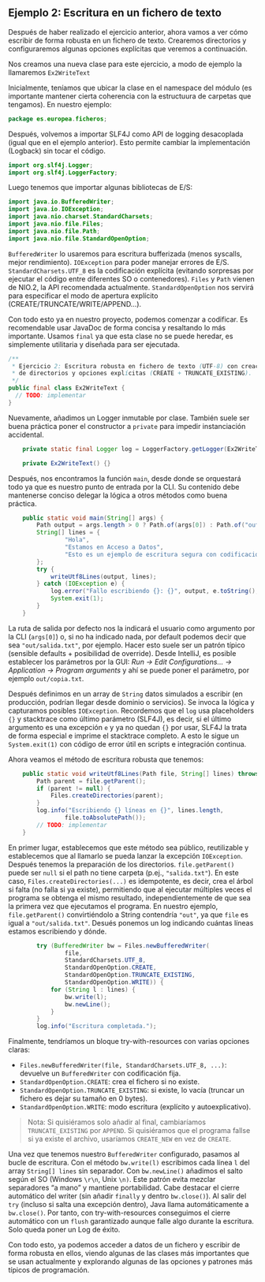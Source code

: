## Ejemplo 2: Escritura en un fichero de texto

Después de haber realizado el ejercicio anterior, ahora vamos a ver cómo escribir de forma robusta en un fichero de texto. Crearemos directorios y configuraremos algunas opciones explícitas que veremos a continuación.

Nos creamos una nueva clase para este ejercicio, a modo de ejemplo la llamaremos `Ex2WriteText`

Inicialmente, teníamos que ubicar la clase en el namespace del módulo (es importante mantener cierta coherencia con la estructuura de carpetas que tengamos). En nuestro ejemplo:

```java
package es.europea.ficheros;
```

Después, volvemos a importar SLF4J como API de logging desacoplada (igual que en el ejemplo anterior). Esto permite cambiar la implementación (Logback) sin tocar el código.

```java
import org.slf4j.Logger;
import org.slf4j.LoggerFactory;
```

Luego tenemos que importar algunas bibliotecas de E/S:

```java
import java.io.BufferedWriter;
import java.io.IOException;
import java.nio.charset.StandardCharsets;
import java.nio.file.Files;
import java.nio.file.Path;
import java.nio.file.StandardOpenOption;
```

`BufferedWriter` lo usaremos para escritura bufferizada (menos syscalls, mejor rendimiento).
`IOException` para poder manejar errores de E/S.
`StandardCharsets.UTF_8` es la codificación explícita (evitando sorpresas por ejecutar el código entre diferentes SO o contenedores).
`Files` y `Path` vienen de NIO.2, la API recomendada actualmente.
`StandardOpenOption` nos servirá para especificar el modo de apertura explícito (CREATE/TRUNCATE/WRITE/APPEND…).

Con todo esto ya en nuestro proyecto, podemos comenzar a codificar. Es recomendable usar JavaDoc de forma concisa y resaltando lo más importante. Usamos `final` ya que esta clase no se puede heredar, es simplemente utilitaria y diseñada para ser ejecutada.

```java
/**
 * Ejercicio 2: Escritura robusta en fichero de texto (UTF-8) con creación
 * de directorios y opciones explícitas (CREATE + TRUNCATE_EXISTING).
 */
public final class Ex2WriteText {
  // TODO: implementar
}
```

Nuevamente, añadimos un Logger inmutable por clase. También suele ser buena práctica poner el constructor a `private` para impedir instanciación accidental.

```java
    private static final Logger log = LoggerFactory.getLogger(Ex2WriteText.class);

    private Ex2WriteText() {}
```

Después, nos encontramos la función `main`, desde donde se orquestará todo ya que es nuestro punto de entrada por la CLI. Su contenido debe mantenerse conciso delegar la lógica a otros métodos como buena práctica.

```java
    public static void main(String[] args) {
        Path output = args.length > 0 ? Path.of(args[0]) : Path.of("out/salida.txt");
        String[] lines = {
                "Hola",
                "Estamos en Acceso a Datos",
                "Esto es un ejemplo de escritura segura con codificación UTF-8"
        };
        try {
            writeUtf8Lines(output, lines);
        } catch (IOException e) {
            log.error("Fallo escribiendo {}: {}", output, e.toString(), e);
            System.exit(1);
        }
    }
```

La ruta de salida por defecto nos la indicará el usuario como argumento por la CLI (`args[0]`) o, si no ha indicado nada, por default podemos decir que sea `"out/salida.txt"`, por ejemplo. Hacer esto suele ser un patrón típico (sensible defaults + posibilidad de override).
Desde IntelliJ, es posible establecer los parámetros por la GUI: *Run → Edit Configurations… → Application → Program arguments* y ahí se puede poner el parámetro, por ejemplo `out/copia.txt`.

Después definimos en un array de `String` datos simulados a escribir (en producción, podrían llegar desde dominio o servicios). Se invoca la lógica y capturamos posibles `IOException`. Recordemos que el `log` usa placeholders `{}` y stacktrace como último parámetro (SLF4J), es decir, si el último argumento es una excepción `e` y ya no quedan `{}` por usar, SLF4J la trata de forma especial e imprime el stacktrace completo. A esto le sigue un `System.exit(1)` con código de error útil en scripts e integración continua.

Ahora veamos el método de escritura robusta que tenemos:

```java
    public static void writeUtf8Lines(Path file, String[] lines) throws IOException {
        Path parent = file.getParent();
        if (parent != null) {
            Files.createDirectories(parent);
        }
        log.info("Escribiendo {} líneas en {}", lines.length,
                file.toAbsolutePath());
        // TODO: implementar
    }
```

En primer lugar, establecemos que este método sea público, reutilizable y establecemos que al llamarlo se pueda lanzar la excepción `IOException`.
Después tenemos la preparación de los directorios.
`file.getParent()` puede ser `null` si el path no tiene carpeta (p.ej., `"salida.txt"`). En este caso, `Files.createDirectories(...)` es idempotente, es decir, crea el árbol si falta (no falla si ya existe), permitiendo que al ejecutar múltiples veces el programa se obtenga el mismo resultado, independientemente de que sea la primera vez que ejecutamos el programa. En nuestro ejemplo, `file.getParent()` convirtiéndolo a String contendría `"out"`, ya que `file` es igual a `"out/salida.txt"`. Desués ponemos un log indicando cuántas líneas estamos escribiendo y dónde.

```java
        try (BufferedWriter bw = Files.newBufferedWriter(
                file,
                StandardCharsets.UTF_8,
                StandardOpenOption.CREATE,
                StandardOpenOption.TRUNCATE_EXISTING,
                StandardOpenOption.WRITE)) {
            for (String l : lines) {
                bw.write(l);
                bw.newLine();
            }
        }
        log.info("Escritura completada.");
```

Finalmente, tendríamos un bloque try-with-resources con varias opciones claras:
- `Files.newBufferedWriter(file, StandardCharsets.UTF_8, ...)`: devuelve un `BufferedWriter` con codificación fija.
- `StandardOpenOption.CREATE`: crea el fichero si no existe.
- `StandardOpenOption.TRUNCATE_EXISTING`: si existe, lo vacía (truncar un fichero es dejar su tamaño en 0 bytes).
- `StandardOpenOption.WRITE`: modo escritura (explícito y autoexplicativo).

> Nota: Si quisiéramos solo añadir al final, cambiaríamos `TRUNCATE_EXISTING` por `APPEND`. Si quisiéramos que el programa fallse si ya existe el archivo, usaríamos `CREATE_NEW` en vez de `CREATE`.

Una vez que tenemos nuestro `BufferedWriter` configurado, pasamos al bucle de escritura.
Con el método `bw.write(l)` escribimos cada línea `l` del array `String[] lines` sin separador.
Con `bw.newLine()` añadimos el salto según el SO (Windows `\r\n`, Unix `\n)`.
Este patrón evita mezclar separadores “a mano” y mantiene portabilidad.
Cabe destacar el cierre automático del writer (sin añadir `finally` y dentro `bw.close()`). Al salir del `try` (incluso si salta una excepción dentro), Java llama automáticamente a `bw.close()`. Por tanto, con try-with-resources conseguimos el cierre automático con un `flush` garantizado aunque falle algo durante la escritura. Solo queda poner un Log de éxito.

Con todo esto, ya podemos acceder a datos de un fichero y escribir de forma robusta en ellos, viendo algunas de las clases más importantes que se usan actualmente y explorando algunas de las opciones y patrones más típicos de programación.
